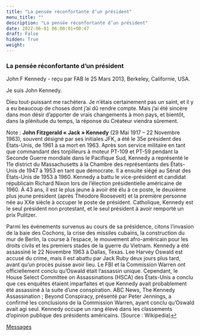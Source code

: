 ```yaml
---
title: "La pensée réconfortante d’un président"
menu_title: ""
description: "La pensée réconfortante d’un président"
date: 2022-06-01 06:00:01+00:47
draft: False
hidden: True
weight:
---
```

### La pensée réconfortante d’un président

John F Kennedy - reçu par FAB le 25 Mars 2013, Berkeley, Californie, USA.

Je suis John Kennedy.

Dieu tout-puissant me rachètera. Je n’étais certainement pas un saint, et il y a eu beaucoup de choses dont j’ai dû rendre compte. Mais j’ai été sincère dans mon désir d’apporter de vrais changements à mon pays, et bientôt, dans la plénitude du temps, la réponse du Créateur viendra sûrement.

Note :  **John Fitzgerald « Jack » Kennedy** (29 Mai 1917 – 22 Novembre 1963), souvent désigné par ses initiales JFK, a été le 35e président des États-Unis, de 1961 à sa mort en 1963. Après son service militaire en tant que commandant des torpilleurs à moteur PT-109 et PT-59 pendant la Seconde Guerre mondiale dans le Pacifique Sud, Kennedy a représenté le 11e district du Massachusetts à la Chambre des représentants des États-Unis de 1947 à 1953 en tant que démocrate. Il a ensuite siégé au Sénat des États-Unis de 1953 à 1960. Kennedy a battu le vice-président et candidat républicain Richard Nixon lors de l’élection présidentielle américaine de 1960. À 43 ans, il est le plus jeune à avoir été élu à ce poste, le deuxième plus jeune président (après Théodore Roosevelt) et la première personne née au XXe siècle à occuper le poste de président. Catholique, Kennedy est le seul président non protestant, et le seul président à avoir remporté un prix Pulitzer. 

Parmi les événements survenus au cours de sa présidence, citons l’invasion de la baie des Cochons, la crise des missiles cubains, la construction du mur de Berlin, la course à l’espace, le mouvement afro-américain pour les droits civils et les premiers stades de la guerre du Vietnam. Kennedy a été assassiné le 22 Novembre 1963 à Dallas, Texas. Lee Harvey Oswald est accusé du crime, mais il est abattu par Jack Ruby deux jours plus tard, avant qu’un procès puisse avoir lieu. Le FBI et la Commission Warren ont officiellement conclu qu’Oswald était l’assassin unique. Cependant, le House Select Committee on Assassinations (HSCA) des États-Unis a conclu que ces enquêtes étaient imparfaites et que Kennedy avait probablement été assassiné à la suite d’une conspiration. ABC News, The Kennedy Assassination ; Beyond Conspiracy, présenté par Peter Jennings, a confirmé les conclusions de la Commission Warren, ayant conclu qu’Oswald avait agi seul. Kennedy occupe un rang élevé dans les classements d’opinion publique des présidents américains. (Source : Wikipedia)[↩](#a1)

[Messages](/fr-contemporary-messages/fr-contemporary-messages-by-date-order/fr-contemporary-messages-2013)

